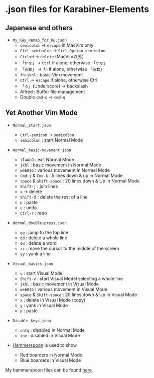 # .json files for Karabiner-Elements

## Japanese and others
* `My_Key_Remap_for_KE.json`
  * `semicolon` -> `escape` in MacVim only
  * `Ctrl-semicolon` -> `Ctrl-Option-semicolon`
  * `Ctrl+H`  -> `delete` (MacVim以外)
  * 「`かな`」-> `Ctrl` if alone, otherwise 「`かな`」
  * 「`英数`」 -> `fn` if alone, otherwise 「`英数`」
  * `fn+jkhl` : basic Vim movement
  * `Ctrl` -> `escape` if alone, otherwise Ctrl
  * 「`ろ`」(Underscore) -> backslash
  * Alfred : Buffer file management
  * Double `cmd-q` -> `cmd-q`

## Yet Another Vim Mode
* `Normal_start.json`
  * `Ctrl-semicon` -> `semicolon`
  * `semicolon` : start Normal Mode

* `Normal_basic-movement.json`
  * `iIaAoO` : exit Normal Mode
  * `jkhl` : basic movement in Normal Mode
  * `web0$G` : various movement in Normal Mode
  * `Cmd-j` & `Cmd-k` : 5 lines down & up in Normal Mode
  * `space` & `Shift-space` : 20 lines down & Up in Normal Mode
  * `Shift-j` : join lines
  * `x` -> delete
  * `Shift-`d : delete the rest of a line
  * `p` : paste
  * `u` : undo
  * `Ctrl-r` : redo

* `Normal_double-press.json`
  * `gg` : jump to the top line
  * `dd` : delete a whole line
  * `dw` : delete a word
  * `zz` : move the cursor to the middle of the screen
  * `yy` : yank a line

* `Visual_basics.json`
  * `v` : start Visual Mode
  * `Shift-v` : start Visual Model selecting a whole line
  * `jkhl` : basic movement in Visual Mode
  * `web0$G` : various movement in Visual Mode
  * `space` & `Shift-space` : 20 lines down & Up in Visual Mode
  * `x` : delete in Visual Mode (copy)
  * `y` : yank in Visual Mode
  * `p` : paste

* `Disable_keys.json`
  * `cntq` : disabled in Normal Mode
  * `inv` : disabled in Visual Mode

* [Hammerspoon](https://www.hammerspoon.org) is used to show
  * Red boarders in Normal Mode
  * Blue boarders in Visual Mode

My hammerspoon files can be found [here](https://github.com/spring-haru/.hammerspoon).

